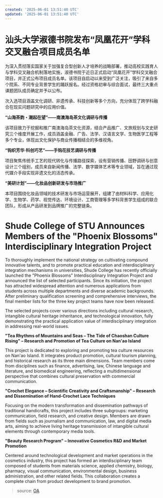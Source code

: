 ```yaml
---
created: '2025-06-01 13:51:40 UTC'
updated: '2025-06-01 13:51:40 UTC'
---
```


# 汕头大学淑德书院发布“凤凰花开”学科交叉融合项目成员名单


为深入贯彻落实国家关于加强复合型创新人才培养的战略部署，推动高校实践育人与学科交叉融合机制落地实施，淑德书院于近日正式启动“凤凰花开”学科交叉融合项目，并正式公布项目成员名单。该项目自启动以来受到广泛关注，吸引了来自多个院系、不同专业背景学生的踊跃报名。经过资格初审与综合面试，最终三大重点课题团队成员确定并予以公布。

次入选项目涵盖文化调研、非遗传承、科技创新等多个方向，充分体现了跨学科融合在现实问题研究中的应用价值。

**“山海茶韵・潮起在望”——南澳海岛茶文化调研与传播**

该项目致力于挖掘和推广南澳海岛茶文化资源，结合产品推广、文旅规划与文史研究三个维度开展工作，成员涵盖金融、广告、法学、汉语言文学、生物医学工程等多个专业，体现出文化保护与商业传播相结合的多维视角。

**“钩织芳华·科创巧艺”——手钩花技艺调研与传播**

项目聚焦传统手工艺的现代转化与传播路径探索，设有营销传播、田野调研与创意设计三个组别，成员来自新闻传播、法学、数字媒体艺术等专业领域，旨在通过现代媒介手段实现非遗文化的活态传承。

**“美研计划”——化妆品创新研发与市场推广**

本项目围绕化妆品领域的技术研发与市场运营展开，组建了由材料科学、应用化学、生物学、药学、视觉传达、环境设计、工商管理等多学科背景学生组成的联合团队，形成从产品研发到品牌推广的完整链条。


# Shude College of STU Announces Members of the "Phoenix Blossoms" Interdisciplinary Integration Project

To thoroughly implement the national strategy on cultivating compound innovative talents, and to promote practical education and interdisciplinary integration mechanisms in universities, Shude College has recently officially launched the "Phoenix Blossoms" Interdisciplinary Integration Project and announced the list of selected participants. Since its initiation, the project has attracted widespread attention and numerous applications from students across multiple departments and diverse academic backgrounds. After preliminary qualification screening and comprehensive interviews, the final member lists for the three key project teams have now been released.

The selected projects cover various directions including cultural research, intangible cultural heritage inheritance, and technological innovation, fully demonstrating the practical application value of interdisciplinary integration in addressing real-world issues.

**"Tea Rhythms of Mountains and Seas – The Tide of Chaoshan Culture Rising" – Research and Promotion of Tea Culture on Nan'ao Island**

This project is dedicated to exploring and promoting tea culture resources on Nan'ao Island. It integrates product promotion, cultural tourism planning, and historical research as its three main dimensions. Team members come from disciplines such as finance, advertising, law, Chinese language and literature, and biomedical engineering, reflecting a multidimensional perspective that combines cultural preservation with commercial communication.

**"Crochet Elegance – Scientific Creativity and Craftsmanship" – Research and Dissemination of Hand-Crochet Lace Techniques**

Focusing on the modern transformation and dissemination pathways of traditional handicrafts, this project includes three subgroups: marketing communication, field research, and creative design. Members are drawn from fields such as journalism and communication, law, and digital media arts, aiming to achieve living heritage transmission of intangible cultural elements through contemporary media tools.

**"Beauty Research Program" – Innovative Cosmetics R&D and Market Promotion**

Centered around technological development and market operations in the cosmetics industry, this project has formed an interdisciplinary team composed of students from materials science, applied chemistry, biology, pharmacy, visual communication, environmental design, business administration, and other related fields. This collaboration creates a complete chain from product development to brand promotion.

> source: [OA](http://oa.stu.edu.cn/page/maint/template/news/newstemplateprotal.jsp?templatetype=1&templateid=3&docid=41667)

